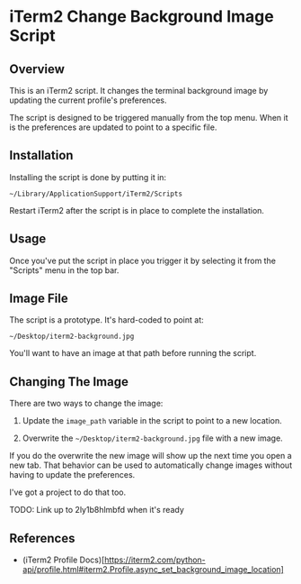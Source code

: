 # iTerm2 Change Background Image Script

## Overview

This is an iTerm2 script. It changes the 
terminal background image by updating
the current profile's preferences. 

The script is designed to be triggered
manually from the top menu. When it is
the preferences are updated to point
to a specific file. 

## Installation

Installing the script is done by putting
it in:

```
~/Library/ApplicationSupport/iTerm2/Scripts
```

Restart iTerm2 after the script is in 
place to complete the installation. 

## Usage

Once you've put the script in place you trigger
it by selecting it from the "Scripts" menu
in the top bar.


## Image File

The script is a prototype. It's hard-coded to 
point at:

```
~/Desktop/iterm2-background.jpg
```

You'll want to have an image at that
path before running the script.


## Changing The Image

There are two ways to change the image:

1. Update the `image_path` variable
   in the script to point to a new location.

2. Overwrite the `~/Desktop/iterm2-background.jpg`
   file with a new image.

If you do the overwrite the new image
will show up the next time you open a new
tab. That behavior can be used to automatically
change images without having to update the
preferences.

I've got a project to do that too.

TODO: Link up to 2ly1b8hlmbfd when it's ready


## References

- (iTerm2 Profile Docs)[https://iterm2.com/python-api/profile.html#iterm2.Profile.async_set_background_image_location]
